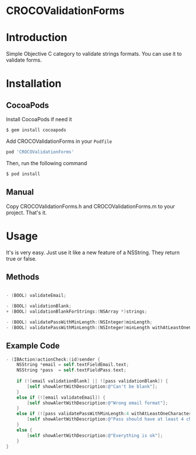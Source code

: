 # CROCOValidationForms

# Introduction

Simple Objective C category to validate strings formats. You can use it to validate forms.

# Installation

## CocoaPods

Install CocoaPods if need it

```bash
$ gem install cocoapods
```

Add CROCOValidationForms in your `Podfile`

```bash
pod 'CROCOValidationForms'
```

Then, run the following command

```bash
$ pod install
```

## Manual

Copy CROCOValidationForms.h and CROCOValidationForms.m to your project. That's it.

# Usage

It's is very easy. Just use it like a new feature of a NSString. They return true or false.

## Methods

```objective-c

- (BOOL) validateEmail;

- (BOOL) validationBlank;
+ (BOOL) validationBlankForStrings:(NSArray *)strings;

- (BOOL) validatePassWithMinLength:(NSInteger)minLength;
- (BOOL) validatePassWithMinLength:(NSInteger)minLength withAtLeastOneCharacter:(BOOL)character andAtLeastOneDigit:(BOOL)digit;

```

## Example Code

```objective-c
- (IBAction)actionCheck:(id)sender {
    NSString *email = self.textFieldEmail.text;
    NSString *pass  = self.textFieldPass.text;
    
    if (![email validationBlank] || ![pass validationBlank]) {
        [self showAlertWithDescription:@"Can't be blank"];
    }
    else if (![email validateEmail]) {
        [self showAlertWithDescription:@"Wrong email format"];
    }
    else if (![pass validatePassWithMinLength:4 withAtLeastOneCharacter:true andAtLeastOneDigit:true]) {
        [self showAlertWithDescription:@"Pass should have at least 4 characters, at least 1 char and at least 1 digit"];
    }
    else {
        [self showAlertWithDescription:@"Everything is ok"];
    }
}
```
